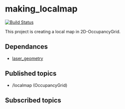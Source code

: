# making_localmap
[![Build Status](https://travis-ci.org/amslabtech/making_localmap.svg?branch=master)](https://travis-ci.org/amslabtech/making_localmap)

This project is creating a local map in 2D-OccupancyGrid.

## Dependances 
- [laser_geometry](https://github.com/ros-perception/laser_geometry)

## Published topics
- /localmap (OccupancyGrid)

## Subscribed topics
